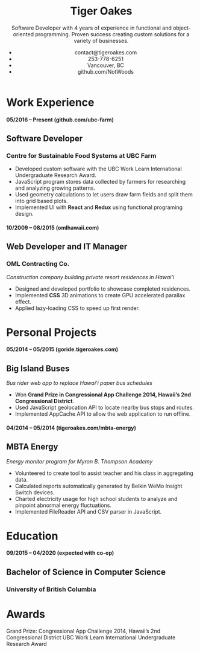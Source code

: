 <header class="resume-header">
	<div class="resume-header-main">
		<h1 class="resume-title">Tiger Oakes</h1>
		<p class="resume-summary">
			Software Developer with 4 years of experience in functional and object-oriented programming. Proven success creating custom solutions for a variety of businesses.
		</p>
	</div>
	<ul class="resume-header-items">
		<li>contact@tigeroakes.com</li>
		<li>253-778-6251</li>
		<li>Vancouver, BC</li>
		<li>github.com/NotWoods</li>
	</ul>
</header>

# Work Experience #

#### 05/2016 – Present (github.com/ubc-farm)
## Software Developer
### Centre for Sustainable Food Systems at UBC Farm
* Developed custom software with the UBC Work Learn International Undergraduate Research Award.
*	JavaScript program stores data collected by farmers for researching and analyzing growing patterns.
*	Used geometry calculations to let users draw farm fields and split them into grid based plots.
*	Implemented UI with **React** and **Redux** using functional programing design.

#### 10/2009 – 08/2015 (omlhawaii.com)
## Web Developer and IT Manager
### OML Contracting Co.
*Construction company building private resort residences in Hawai’i*
*	Designed and developed portfolio to showcase completed residences.
*	Implemented **CSS** 3D animations to create GPU accelerated parallax effect.
*	Applied lazy-loading CSS to speed up first render.


# Personal Projects

#### 05/2014 – 05/2015 (goride.tigeroakes.com)
## Big Island Buses
*Bus rider web app to replace Hawai’i paper bus schedules*
*	Won **Grand Prize in Congressional App Challenge 2014, Hawaii’s 2nd Congressional District**.
*	Used JavaScript geolocation API to locate nearby bus stops and routes.
*	Implemented AppCache API to allow the web application to run offline.

#### 04/2014 – 05/2014 (tigeroakes.com/mbta-energy)
## MBTA Energy
*Energy monitor program for Myron B. Thompson Academy*
*	Volunteered to create tool to assist teacher and his class in aggregating data.
*	Calculated reports automatically generated by Belkin WeMo Insight Switch devices.
*	Charted electricity usage for high school students to analyze and pinpoint abnormal energy fluctuations.
*	Implemented FileReader API and CSV parser in JavaScript.


# Education
#### 09/2015 – 04/2020 (expected with co-op)
## Bachelor of Science in Computer Science
### University of British Columbia

# Awards
Grand Prize: Congressional App Challenge 2014, Hawaii’s 2nd Congressional District
UBC Work Learn International Undergraduate Research Award
